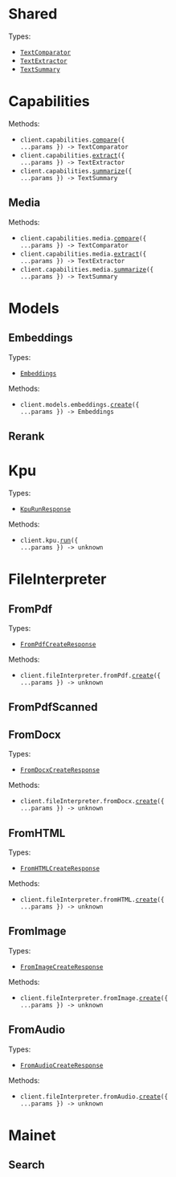 # Shared

Types:

- <code><a href="./src/resources/shared.ts">TextComparator</a></code>
- <code><a href="./src/resources/shared.ts">TextExtractor</a></code>
- <code><a href="./src/resources/shared.ts">TextSummary</a></code>

# Capabilities

Methods:

- <code title="post /v1/capabilities/compare">client.capabilities.<a href="./src/resources/capabilities/capabilities.ts">compare</a>({ ...params }) -> TextComparator</code>
- <code title="post /v1/capabilities/extract">client.capabilities.<a href="./src/resources/capabilities/capabilities.ts">extract</a>({ ...params }) -> TextExtractor</code>
- <code title="post /v1/capabilities/summarize">client.capabilities.<a href="./src/resources/capabilities/capabilities.ts">summarize</a>({ ...params }) -> TextSummary</code>

## Media

Methods:

- <code title="post /v1/capabilities/compare/media">client.capabilities.media.<a href="./src/resources/capabilities/media.ts">compare</a>({ ...params }) -> TextComparator</code>
- <code title="post /v1/capabilities/extract/media">client.capabilities.media.<a href="./src/resources/capabilities/media.ts">extract</a>({ ...params }) -> TextExtractor</code>
- <code title="post /v1/capabilities/summarize/media">client.capabilities.media.<a href="./src/resources/capabilities/media.ts">summarize</a>({ ...params }) -> TextSummary</code>

# Models

## Embeddings

Types:

- <code><a href="./src/resources/models/embeddings.ts">Embeddings</a></code>

Methods:

- <code title="post /v1/models/embeddings">client.models.embeddings.<a href="./src/resources/models/embeddings.ts">create</a>({ ...params }) -> Embeddings</code>

## Rerank

# Kpu

Types:

- <code><a href="./src/resources/kpu.ts">KpuRunResponse</a></code>

Methods:

- <code title="post /v1/kpu/run">client.kpu.<a href="./src/resources/kpu.ts">run</a>({ ...params }) -> unknown</code>

# FileInterpreter

## FromPdf

Types:

- <code><a href="./src/resources/file-interpreter/from-pdf.ts">FromPdfCreateResponse</a></code>

Methods:

- <code title="post /v1/file-interpreter/from-pdf">client.fileInterpreter.fromPdf.<a href="./src/resources/file-interpreter/from-pdf.ts">create</a>({ ...params }) -> unknown</code>

## FromPdfScanned

## FromDocx

Types:

- <code><a href="./src/resources/file-interpreter/from-docx.ts">FromDocxCreateResponse</a></code>

Methods:

- <code title="post /v1/file-interpreter/from-docx">client.fileInterpreter.fromDocx.<a href="./src/resources/file-interpreter/from-docx.ts">create</a>({ ...params }) -> unknown</code>

## FromHTML

Types:

- <code><a href="./src/resources/file-interpreter/from-html.ts">FromHTMLCreateResponse</a></code>

Methods:

- <code title="post /v1/file-interpreter/from-html">client.fileInterpreter.fromHTML.<a href="./src/resources/file-interpreter/from-html.ts">create</a>({ ...params }) -> unknown</code>

## FromImage

Types:

- <code><a href="./src/resources/file-interpreter/from-image.ts">FromImageCreateResponse</a></code>

Methods:

- <code title="post /v1/file-interpreter/from-image">client.fileInterpreter.fromImage.<a href="./src/resources/file-interpreter/from-image.ts">create</a>({ ...params }) -> unknown</code>

## FromAudio

Types:

- <code><a href="./src/resources/file-interpreter/from-audio.ts">FromAudioCreateResponse</a></code>

Methods:

- <code title="post /v1/file-interpreter/from-audio">client.fileInterpreter.fromAudio.<a href="./src/resources/file-interpreter/from-audio.ts">create</a>({ ...params }) -> unknown</code>

# Mainet

## Search
